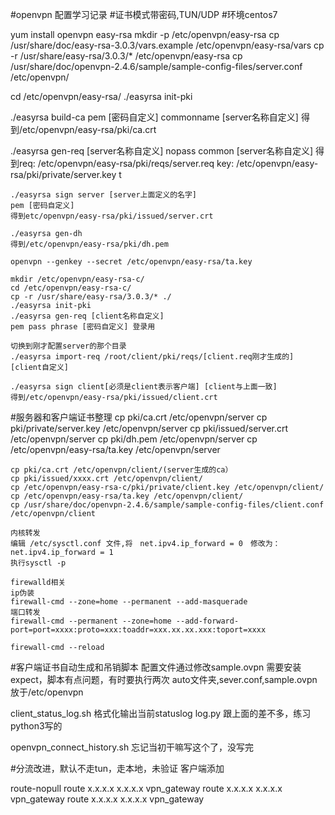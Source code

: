 #openvpn 配置学习记录
#证书模式带密码,TUN/UDP
#环境centos7

yum install openvpn easy-rsa
mkdir -p /etc/openvpn/easy-rsa
cp /usr/share/doc/easy-rsa-3.0.3/vars.example /etc/openvpn/easy-rsa/vars
cp -r /usr/share/easy-rsa/3.0.3/* /etc/openvpn/easy-rsa
cp /usr/share/doc/openvpn-2.4.6/sample/sample-config-files/server.conf /etc/openvpn/


cd /etc/openvpn/easy-rsa/
./easyrsa init-pki

./easyrsa build-ca
pem [密码自定义]
commonname [server名称自定义]
得到/etc/openvpn/easy-rsa/pki/ca.crt

./easyrsa gen-req [server名称自定义] nopass
common [server名称自定义]
得到req: /etc/openvpn/easy-rsa/pki/reqs/server.req
    key: /etc/openvpn/easy-rsa/pki/private/server.key
    t

    ./easyrsa sign server [server上面定义的名字] 
    pem [密码自定义]
    得到etc/openvpn/easy-rsa/pki/issued/server.crt

    ./easyrsa gen-dh
    得到/etc/openvpn/easy-rsa/pki/dh.pem

    openvpn --genkey --secret /etc/openvpn/easy-rsa/ta.key

    mkdir /etc/openvpn/easy-rsa-c/
    cd /etc/openvpn/easy-rsa-c/
    cp -r /usr/share/easy-rsa/3.0.3/* ./
    ./easyrsa init-pki
    ./easyrsa gen-req [client名称自定义]
    pem pass phrase [密码自定义] 登录用

    切换到刚才配置server的那个目录
    ./easyrsa import-req /root/client/pki/reqs/[client.req刚才生成的] [client自定义]

    ./easyrsa sign client[必须是client表示客户端] [client与上面一致]
    得到/etc/openvpn/easy-rsa/pki/issued/client.crt

#服务器和客户端证书整理
    cp pki/ca.crt /etc/openvpn/server
    cp pki/private/server.key /etc/openvpn/server
    cp pki/issued/server.crt /etc/openvpn/server
    cp pki/dh.pem /etc/openvpn/server
    cp /etc/openvpn/easy-rsa/ta.key /etc/openvpn/server

    cp pki/ca.crt /etc/openvpn/client/(server生成的ca）
    cp pki/issued/xxxx.crt /etc/openvpn/client/
    cp /etc/openvpn/easy-rsa-c/pki/private/client.key /etc/openvpn/client/
    cp /etc/openvpn/easy-rsa/ta.key /etc/openvpn/client/
    cp /usr/share/doc/openvpn-2.4.6/sample/sample-config-files/client.conf /etc/openvpn/client

    内核转发
    编辑 /etc/sysctl.conf 文件,将　net.ipv4.ip_forward = 0　修改为：net.ipv4.ip_forward = 1
    执行sysctl -p

    firewalld相关
    ip伪装
    firewall-cmd --zone=home --permanent --add-masquerade 
    端口转发
    firewall-cmd --permanent --zone=home --add-forward-port=port=xxxx:proto=xxx:toaddr=xxx.xx.xx.xxx:toport=xxxx

    firewall-cmd --reload

#客户端证书自动生成和吊销脚本
配置文件通过修改sample.ovpn
需要安装expect，脚本有点问题，有时要执行两次
auto文件夹,sever.conf,sample.ovpn放于/etc/openvpn

client_status_log.sh 格式化输出当前statuslog
log.py 跟上面的差不多，练习python3写的

openvpn_connect_history.sh 忘记当初干嘛写这个了，没写完

#分流改进，默认不走tun，走本地，未验证
客户端添加

route-nopull
route x.x.x.x x.x.x.x vpn_gateway
route x.x.x.x x.x.x.x vpn_gateway
route x.x.x.x x.x.x.x vpn_gateway



